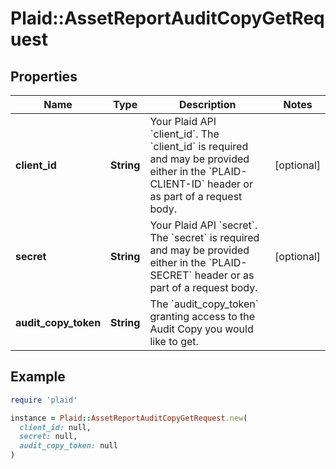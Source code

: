 # Plaid::AssetReportAuditCopyGetRequest

## Properties

| Name | Type | Description | Notes |
| ---- | ---- | ----------- | ----- |
| **client_id** | **String** | Your Plaid API &#x60;client_id&#x60;. The &#x60;client_id&#x60; is required and may be provided either in the &#x60;PLAID-CLIENT-ID&#x60; header or as part of a request body. | [optional] |
| **secret** | **String** | Your Plaid API &#x60;secret&#x60;. The &#x60;secret&#x60; is required and may be provided either in the &#x60;PLAID-SECRET&#x60; header or as part of a request body. | [optional] |
| **audit_copy_token** | **String** | The &#x60;audit_copy_token&#x60; granting access to the Audit Copy you would like to get. |  |

## Example

```ruby
require 'plaid'

instance = Plaid::AssetReportAuditCopyGetRequest.new(
  client_id: null,
  secret: null,
  audit_copy_token: null
)
```

